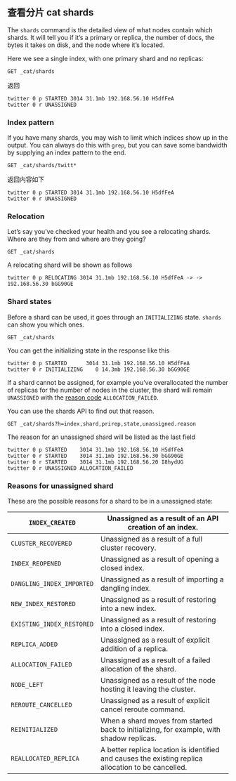 ## 查看分片 cat shards

The `shards` command is the detailed view of what nodes contain which shards. It will tell you if it’s a primary or replica, the number of docs, the bytes it takes on disk, and the node where it’s located.

Here we see a single index, with one primary shard and no replicas:
    
    
    GET _cat/shards

返回
    
    
    twitter 0 p STARTED 3014 31.1mb 192.168.56.10 H5dfFeA
    twitter 0 r UNASSIGNED

### Index pattern

If you have many shards, you may wish to limit which indices show up in the output. You can always do this with `grep`, but you can save some bandwidth by supplying an index pattern to the end.
    
    
    GET _cat/shards/twitt*

返回内容如下
    
    twitter 0 p STARTED 3014 31.1mb 192.168.56.10 H5dfFeA
    twitter 0 r UNASSIGNED

### Relocation

Let’s say you’ve checked your health and you see a relocating shards. Where are they from and where are they going?
    
    
    GET _cat/shards

A relocating shard will be shown as follows
    
    
    twitter 0 p RELOCATING 3014 31.1mb 192.168.56.10 H5dfFeA -> -> 192.168.56.30 bGG90GE

### Shard states

Before a shard can be used, it goes through an `INITIALIZING` state. `shards` can show you which ones.
    
    
    GET _cat/shards

You can get the initializing state in the response like this
    
    
    twitter 0 p STARTED      3014 31.1mb 192.168.56.10 H5dfFeA
    twitter 0 r INITIALIZING    0 14.3mb 192.168.56.30 bGG90GE

If a shard cannot be assigned, for example you’ve overallocated the number of replicas for the number of nodes in the cluster, the shard will remain `UNASSIGNED` with the [reason code](cat-shards.html#reason-unassigned) `ALLOCATION_FAILED`.

You can use the shards API to find out that reason.
    
    
    GET _cat/shards?h=index,shard,prirep,state,unassigned.reason

The reason for an unassigned shard will be listed as the last field
    
    
    twitter 0 p STARTED    3014 31.1mb 192.168.56.10 H5dfFeA
    twitter 0 r STARTED    3014 31.1mb 192.168.56.30 bGG90GE
    twitter 0 r STARTED    3014 31.1mb 192.168.56.20 I8hydUG
    twitter 0 r UNASSIGNED ALLOCATION_FAILED

### Reasons for unassigned shard

These are the possible reasons for a shard to be in a unassigned state:

`INDEX_CREATED`| Unassigned as a result of an API creation of an index.     
---|---    
`CLUSTER_RECOVERED`| Unassigned as a result of a full cluster recovery.     
`INDEX_REOPENED`| Unassigned as a result of opening a closed index.     
`DANGLING_INDEX_IMPORTED`| Unassigned as a result of importing a dangling index.     
`NEW_INDEX_RESTORED`| Unassigned as a result of restoring into a new index.     
`EXISTING_INDEX_RESTORED`| Unassigned as a result of restoring into a closed index.     
`REPLICA_ADDED`| Unassigned as a result of explicit addition of a replica.     
`ALLOCATION_FAILED`| Unassigned as a result of a failed allocation of the shard.     
`NODE_LEFT`| Unassigned as a result of the node hosting it leaving the cluster.     
`REROUTE_CANCELLED`| Unassigned as a result of explicit cancel reroute command.     
`REINITIALIZED`| When a shard moves from started back to initializing, for example, with shadow replicas.     
`REALLOCATED_REPLICA`| A better replica location is identified and causes the existing replica allocation to be cancelled. 